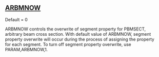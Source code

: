 ## [ARBMNOW](https://nexus.hexagon.com/documentationcenter/bundle/MSC_Nastran_2022.4/page/Nastran_Combined_Book/qrg/parameters/TOC.ARBMNOW.xhtml)

Default = 0

ARBMNOW controls the overwrite of segment property for PBMSECT, arbitrary beam cross section. With default value of ARBMNOW, segment property overwrite will occur during the process of assigning the property for each segment. To turn off segment property overwrite, use PARAM,ARBMNOW,1.

